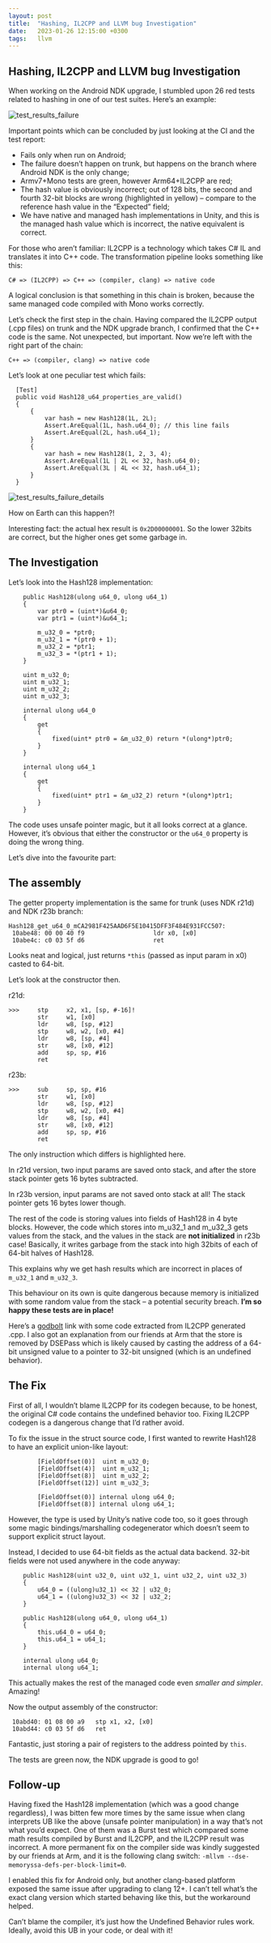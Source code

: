 ```yaml
---
layout: post
title:  "Hashing, IL2CPP and LLVM bug Investigation"
date:   2023-01-26 12:15:00 +0300
tags:	llvm
---
```

## Hashing, IL2CPP and LLVM bug Investigation


When working on the Android NDK upgrade, I stumbled upon 26 red tests related to hashing in one of our test suites. Here’s an example:

![test_results_failure](/assets/images/2023-01-26-hashing-bug-test_results_failure.png)

Important points which can be concluded by just looking at the CI and the test report:
-	Fails only when run on Android;
-	The failure doesn’t happen on trunk, but happens on the branch where Android NDK is the only change;
-	Armv7+Mono tests are green, however Arm64+IL2CPP are red;
-	The hash value is obviously incorrect; out of 128 bits, the second and fourth 32-bit blocks are wrong (highlighted in yellow) – compare to the reference hash value in the “Expected” field;
-	We have native and managed hash implementations in Unity, and this is the managed hash value which is incorrect, the native equivalent is correct.

For those who aren’t familiar: IL2CPP is a technology which takes C# IL and translates it into C++ code. The transformation pipeline looks something like this:
```
C# => (IL2CPP) => C++ => (compiler, clang) => native code
```
A logical conclusion is that something in this chain is broken, because the same managed code compiled with Mono works correctly.

Let’s check the first step in the chain. Having compared the IL2CPP output (.cpp files) on trunk and the NDK upgrade branch, I confirmed that the C++ code is the same. Not unexpected, but important.
Now we’re left with the right part of the chain:
```
C++ => (compiler, clang) => native code
```
Let’s look at one peculiar test which fails:
```
  [Test]
  public void Hash128_u64_properties_are_valid()
  {
      {
          var hash = new Hash128(1L, 2L);
          Assert.AreEqual(1L, hash.u64_0); // this line fails
          Assert.AreEqual(2L, hash.u64_1);
      }
      {
          var hash = new Hash128(1, 2, 3, 4);
          Assert.AreEqual(1L | 2L << 32, hash.u64_0);
          Assert.AreEqual(3L | 4L << 32, hash.u64_1);
      }
  }
```
 
![test_results_failure_details](/assets/images/2023-01-26-hashing-bug-test_results_failure_details.png)
 
How on Earth can this happen?!

Interesting fact: the actual hex result is
`0x2D00000001`. So the lower 32bits are correct, but the higher ones get some garbage in.

## The Investigation

Let’s look into the Hash128 implementation:
```
    public Hash128(ulong u64_0, ulong u64_1)
    {
        var ptr0 = (uint*)&u64_0;
        var ptr1 = (uint*)&u64_1;

        m_u32_0 = *ptr0;
        m_u32_1 = *(ptr0 + 1);
        m_u32_2 = *ptr1;
        m_u32_3 = *(ptr1 + 1);
    }

    uint m_u32_0;
    uint m_u32_1;
    uint m_u32_2;
    uint m_u32_3;

    internal ulong u64_0
    {
        get
        {
            fixed(uint* ptr0 = &m_u32_0) return *(ulong*)ptr0;
        }
    }

    internal ulong u64_1
    {
        get
        {
            fixed(uint* ptr1 = &m_u32_2) return *(ulong*)ptr1;
        }
    }
```

The code uses unsafe pointer magic, but it all looks correct at a glance. However, it’s obvious that either the constructor or the `u64_0` property is doing the wrong thing.

Let’s dive into the favourite part:

## The assembly

The getter property implementation is the same for trunk (uses NDK r21d) and NDK r23b branch:
```
Hash128_get_u64_0_mCA2981F425AAD6F5E10415DFF3F484E931FCC507:
 10abe48: 00 00 40 f9                  	ldr	x0, [x0]
 10abe4c: c0 03 5f d6                  	ret
```
Looks neat and logical, just returns `*this` (passed as input param in x0) casted to 64-bit.

Let’s look at the constructor then.

r21d:
```
>>>     stp     x2, x1, [sp, #-16]!
        str     w1, [x0]
        ldr     w8, [sp, #12]
        stp     w8, w2, [x0, #4]
        ldr     w8, [sp, #4]
        str     w8, [x0, #12]
        add     sp, sp, #16
        ret
```
r23b:
```
>>>     sub     sp, sp, #16
        str     w1, [x0]
        ldr     w8, [sp, #12]
        stp     w8, w2, [x0, #4]
        ldr     w8, [sp, #4]
        str     w8, [x0, #12]
        add     sp, sp, #16
        ret
```

The only instruction which differs is highlighted here.

In r21d version, two input params are saved onto stack, and after the store stack pointer gets 16 bytes subtracted.

In r23b version, input params are not saved onto stack at all! The stack pointer gets 16 bytes lower though.

The rest of the code is storing values into fields of Hash128 in 4 byte blocks. However, the code which stores into m_u32_1 and m_u32_3 gets values from the stack, and the values in the stack are **not initialized** in r23b case! Basically, it writes garbage from the stack into high 32bits of each of 64-bit halves of Hash128.

This explains why we get hash results which are incorrect in places of `m_u32_1` and `m_u32_3`.

This behaviour on its own is quite dangerous because memory is initialized with some random value from the stack – a potential security breach. **I’m so happy these tests are in place!**

Here’s a [godbolt](https://godbolt.org/z/vxYo7Yvzn) link with some code extracted from IL2CPP generated .cpp. I also got an explanation from our friends at Arm that the store is removed by DSEPass which is likely caused by casting the address of a 64-bit unsigned value to a pointer to 32-bit unsigned (which is an undefined behavior).

## The Fix

First of all, I wouldn’t blame IL2CPP for its codegen because, to be honest, the original C# code contains the undefined behavior too. Fixing IL2CPP codegen is a dangerous change that I’d rather avoid.

To fix the issue in the struct source code, I first wanted to rewrite Hash128 to have an explicit union-like layout:
```
        [FieldOffset(0)]  uint m_u32_0;
        [FieldOffset(4)]  uint m_u32_1;
        [FieldOffset(8)]  uint m_u32_2;
        [FieldOffset(12)] uint m_u32_3;

        [FieldOffset(0)] internal ulong u64_0;
        [FieldOffset(8)] internal ulong u64_1;
```
However, the type is used by Unity’s native code too, so it goes through some magic bindings/marshalling codegenerator which doesn’t seem to support explicit struct layout.

Instead, I decided to use 64-bit fields as the actual data backend. 32-bit fields were not used anywhere in the code anyway:
```
    public Hash128(uint u32_0, uint u32_1, uint u32_2, uint u32_3)
    {
        u64_0 = ((ulong)u32_1) << 32 | u32_0;
        u64_1 = ((ulong)u32_3) << 32 | u32_2;
    }

    public Hash128(ulong u64_0, ulong u64_1)
    {
        this.u64_0 = u64_0;
        this.u64_1 = u64_1;
    }

    internal ulong u64_0;
    internal ulong u64_1;
```
This actually makes the rest of the managed code even _smaller and simpler_. Amazing!

Now the output assembly of the constructor:
```
 10abd40: 01 08 00 a9  	stp	x1, x2, [x0]
 10abd44: c0 03 5f d6  	ret 
```
Fantastic, just storing a pair of registers to the address pointed by `this`.

The tests are green now, the NDK upgrade is good to go!

## Follow-up

Having fixed the Hash128 implementation (which was a good change regardless), I was bitten few more times by the same issue when clang interprets UB like the above (unsafe pointer manipulation) in a way that’s not what you’d expect. One of them was a Burst test which compared some math results compiled by Burst and IL2CPP, and the IL2CPP result was incorrect. A more permanent fix on the compiler side was kindly suggested by our friends at Arm, and it is the following clang switch: `-mllvm --dse-memoryssa-defs-per-block-limit=0`.

I enabled this fix for Android only, but another clang-based platform exposed the same issue after upgrading to clang 12+. I can’t tell what’s the exact clang version which started behaving like this, but the workaround helped.

Can’t blame the compiler, it’s just how the Undefined Behavior rules work. Ideally, avoid this UB in your code, or deal with it!
